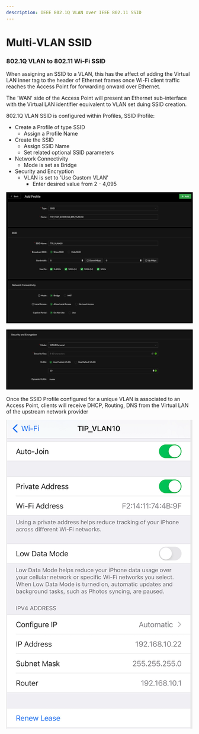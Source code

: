 ```yaml
---
description: IEEE 802.1Q VLAN over IEEE 802.11 SSID
---
```


# Multi-VLAN SSID

### 802.1Q VLAN to 802.11 Wi-Fi SSID

When assigning an SSID to a VLAN, this has the affect of adding the Virtual LAN inner tag to the header of Ethernet frames once Wi-Fi client traffic reaches the Access Point for forwarding onward over Ethernet. 

The 'WAN' side of the Access Point will present an Ethernet sub-interface with the Virtual LAN identifier equivalent to VLAN set duing SSID creation.  

802.1Q VLAN SSID is configured within Profiles, SSID Profile:

* Create a Profile of type SSID
  * Assign a Profile Name
* Create the SSID 
  * Assign SSID Name
  * Set related optional SSID parameters
* Network Connectivity
  * Mode is set as Bridge
* Security and Encryption
  * VLAN is set to 'Use Custom VLAN'
    * Enter desired value from 2 - 4,095

![](../.gitbook/assets/screen-shot-2021-04-25-at-2.38.51-pm.png)

![Enter VLAN for SSID](../.gitbook/assets/screen-shot-2021-04-25-at-2.39.11-pm.png)

Once the SSID Profile configured for a unique VLAN is associated to an Access Point, clients will receive DHCP, Routing, DNS from the Virtual LAN of the upstream network provider

![Client Service via VLAN SSID](../.gitbook/assets/screen-shot-2021-04-25-at-3.07.54-pm.png)

